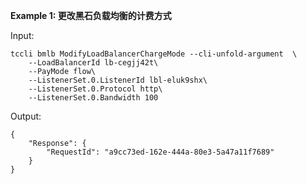 **Example 1: 更改黑石负载均衡的计费方式**



Input: 

```
tccli bmlb ModifyLoadBalancerChargeMode --cli-unfold-argument  \
    --LoadBalancerId lb-cegjj42t\
    --PayMode flow\
    --ListenerSet.0.ListenerId lbl-eluk9shx\
    --ListenerSet.0.Protocol http\
    --ListenerSet.0.Bandwidth 100
```

Output: 
```
{
    "Response": {
        "RequestId": "a9cc73ed-162e-444a-80e3-5a47a11f7689"
    }
}
```

